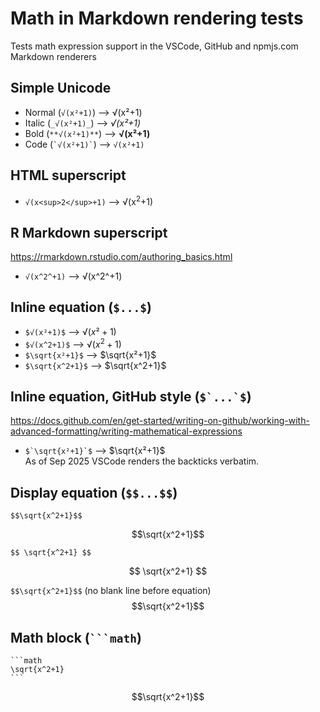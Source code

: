 # Math in Markdown rendering tests

Tests math expression support in the VSCode, GitHub and npmjs.com Markdown renderers

## Simple Unicode

- Normal (`√(x²+1)`) ⟶ √(x²+1)
- Italic (`_√(x²+1)_`) ⟶ _√(x²+1)_
- Bold (`**√(x²+1)**`) ⟶ **√(x²+1)**
- Code (`` `√(x²+1)` ``) ⟶ `√(x²+1)`
  
## HTML superscript

- `√(x<sup>2</sup>+1)` ⟶ √(x<sup>2</sup>+1)

## R Markdown superscript

https://rmarkdown.rstudio.com/authoring_basics.html

- `√(x^2^+1)` ⟶ √(x^2^+1)

## Inline equation (`$...$`)

- `$√(x²+1)$` ⟶ $√(x²+1)$
- `$√(x^2+1)$` ⟶ $√(x^2+1)$
- `$\sqrt{x²+1}$` ⟶ $\sqrt{x²+1}$
- `$\sqrt{x^2+1}$` ⟶ $\sqrt{x^2+1}$

## Inline equation, GitHub style (````$`...`$````)

https://docs.github.com/en/get-started/writing-on-github/working-with-advanced-formatting/writing-mathematical-expressions

- ````$`\sqrt{x²+1}`$```` ⟶ $`\sqrt{x²+1}`$  
  As of Sep 2025 VSCode renders the backticks verbatim.

## Display equation (`$$...$$`)

`$$\sqrt{x^2+1}$$`

$$\sqrt{x^2+1}$$

`$$ \sqrt{x^2+1} $$`

$$ \sqrt{x^2+1} $$

`$$\sqrt{x^2+1}$$` (no blank line before equation)
$$\sqrt{x^2+1}$$

## Math block (<code>```math</code>)

````
```math
\sqrt{x^2+1}
```
````

```math
\sqrt{x^2+1}
```
